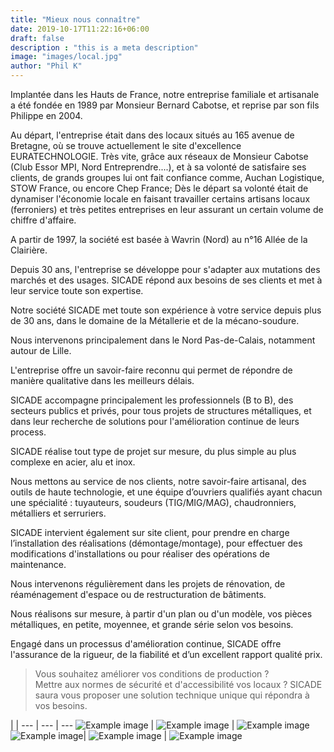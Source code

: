 ```yaml
---
title: "Mieux nous connaître"
date: 2019-10-17T11:22:16+06:00
draft: false
description : "this is a meta description"
image: "images/local.jpg"
author: "Phil K"
---
```


Implantée dans les Hauts de France, notre entreprise familiale et artisanale a été fondée en 1989 par Monsieur Bernard Cabotse, et reprise par son fils Philippe en 2004.

Au départ, l'entreprise était dans des locaux situés au 165 avenue de Bretagne, où se trouve actuellement le site d'excellence EURATECHNOLOGIE.
Très vite, grâce aux réseaux de Monsieur Cabotse (Club Essor MPI, Nord Entreprendre....), et à sa volonté de satisfaire ses clients, de grands groupes lui ont fait confiance comme, Auchan Logistique, STOW France, ou encore Chep France; Dès le départ sa volonté était de dynamiser l'économie locale en faisant travailler certains artisans locaux (ferroniers) et très petites entreprises en leur assurant un certain volume de chiffre d'affaire.    

A partir de 1997, la société est basée à Wavrin (Nord) au n°16 Allée de la Clairière.

Depuis 30 ans, l'entreprise se développe pour s'adapter aux mutations des marchés et des usages.
SICADE répond aux besoins de ses clients et met à leur service toute son expertise.

Notre société SICADE met toute son expérience à votre service depuis plus de 30 ans, dans le domaine de la Métallerie et de la mécano-soudure.

Nous intervenons principalement dans le Nord Pas-de-Calais, notamment autour de Lille.

L'entreprise offre un savoir-faire reconnu qui permet de répondre de manière qualitative dans les meilleurs délais.

SICADE accompagne principalement les professionnels (B to B), des secteurs publics et privés, pour tous projets de structures métalliques, et dans leur recherche de solutions pour l'amélioration continue de leurs process. 

SICADE réalise tout type de projet sur mesure, du plus simple au plus complexe en acier, alu et inox. 

Nous mettons au service de nos clients, notre savoir-faire artisanal, des outils de haute technologie, et une équipe  d’ouvriers qualifiés ayant chacun une spécialité : tuyauteurs, soudeurs (TIG/MIG/MAG), chaudronniers, métalliers et serruriers.

SICADE intervient également sur site client, pour prendre en charge l’installation des réalisations (démontage/montage), pour effectuer des modifications d'installations ou pour réaliser des opérations de maintenance. 

Nous intervenons régulièrement dans les projets de rénovation, de réaménagement d'espace ou de restructuration de bâtiments.

Nous réalisons sur mesure, à partir d'un plan ou d'un modèle, vos pièces métalliques, en petite,  moyennee, et grande série selon vos besoins.

Engagé dans un processus d'amélioration continue, SICADE offre l'assurance de la rigueur, de la fiabilité et d’un excellent rapport qualité prix.


>Vous souhaitez améliorer vos conditions de production ?       
>Mettre aux normes de sécurité et d'accessibilité vos locaux ? 
>SICADE saura vous proposer une solution technique unique qui répondra à vos besoins. 

                                                                                                                                                      
                             
                                         

 | | 
--- | --- | ---
![Example image](/images/perceuse.png) | ![Example image](/images/soudeur2.jpg) | ![Example image](/images/meuleuse.jpg) 
 ![Example image](/images/atelier.png)| ![Example image](/images/rolls.jpg) | ![Example image](/images/atelier2.png)